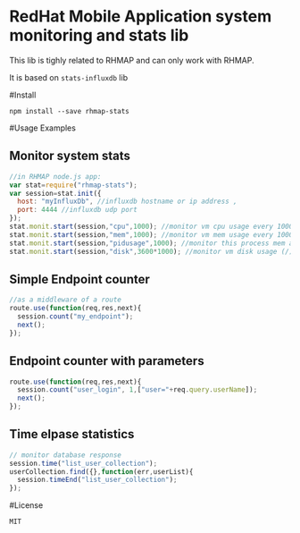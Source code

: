 # RedHat Mobile Application system monitoring and stats lib
This lib is tighly related to RHMAP and can only work with RHMAP.

It is based on `stats-influxdb` lib

#Install
```
npm install --save rhmap-stats
```

#Usage Examples

## Monitor system stats
```js
//in RHMAP node.js app:
var stat=require("rhmap-stats");
var session=stat.init({
  host: "myInfluxDb", //influxdb hostname or ip address ,
  port: 4444 //influxdb udp port
});
stat.monit.start(session,"cpu",1000); //monitor vm cpu usage every 1000 ms
stat.monit.start(session,"mem",1000); //monitor vm mem usage every 1000 ms
stat.monit.start(session,"pidusage",1000); //monitor this process mem and cpu usage every 1000 ms
stat.monit.start(session,"disk",3600*1000); //monitor vm disk usage (/) every hour

```


## Simple Endpoint counter
```js
//as a middleware of a route
route.use(function(req,res,next){
  session.count("my_endpoint");
  next();
});
```
## Endpoint counter with parameters
```js
route.use(function(req,res,next){
  session.count("user_login", 1,["user="+req.query.userName]);
  next();
});
```

## Time elpase statistics
```js
// monitor database response
session.time("list_user_collection");
userCollection.find({},function(err,userList){
  session.timeEnd("list_user_collection");
});
```

#License
```
MIT
```
